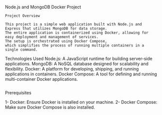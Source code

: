 Node.js and MongoDB Docker Project
```
Project Overview

This project is a simple web application built with Node.js and Express that utilizes MongoDB for data storage.
The entire application is containerized using Docker, allowing for easy deployment and management of services. 
The setup is orchestrated using Docker Compose, 
which simplifies the process of running multiple containers in a single command.
```
Technologies Used
Node.js: A JavaScript runtime for building server-side applications.
MongoDB: A NoSQL database designed for scalability and flexibility.
Docker: A platform for developing, shipping, and running applications in containers.
Docker Compose: A tool for defining and running multi-container Docker applications.
```
```
Prerequisites

   1- Docker: Ensure Docker is installed on your machine.
   2- Docker Compose: Make sure Docker Compose is also installed.
```

   
   
